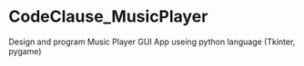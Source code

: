 # CodeClause_MusicPlayer
Design and program Music Player GUI App useing python language (Tkinter, pygame)
